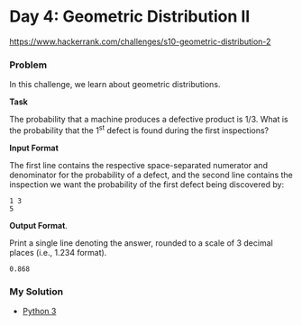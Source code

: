 # Day 4: Geometric Distribution II

https://www.hackerrank.com/challenges/s10-geometric-distribution-2

### Problem

In this challenge, we learn about geometric distributions.  

**Task**

The probability that a machine produces a defective product is 1/3. What is the probability that the 1<sup>st</sup> defect is found during the first inspections?

**Input Format**

The first line contains the respective space-separated numerator and denominator for the probability of a defect, and the second line contains the inspection we want the probability of the first defect being discovered by:

```
1 3
5
```

**Output Format**. 

Print a single line denoting the answer, rounded to a scale of 3 decimal places (i.e., 1.234 format).

```
0.868
```

### My Solution

- [Python 3](python3.py)
